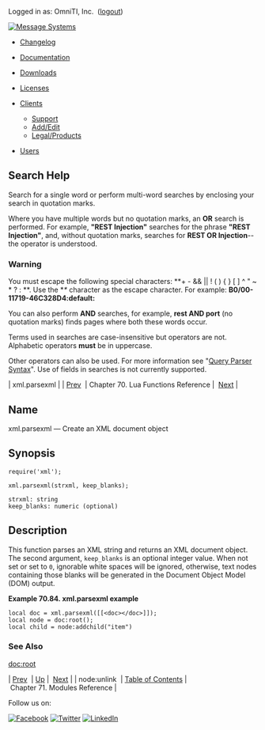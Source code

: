 Logged in as: OmniTI, Inc.  ([logout](https://support.messagesystems.com/logout.php))

[![Message Systems](https://support.messagesystems.com/images/ms-white205.png)](https://support.messagesystems.com/start.php) 

*   [Changelog](https://support.messagesystems.com/start.php?show=changelog)
*   [Documentation](https://support.messagesystems.com/docs/)
*   [Downloads](https://support.messagesystems.com/start.php)

*   [Licenses](https://support.messagesystems.com/license_summary.php)
*   <a href="">Clients</a>
    *   [Support](https://support.messagesystems.com/cs.php)
    *   [Add/Edit](https://support.messagesystems.com/edit_client.php)
    *   [Legal/Products](https://support.messagesystems.com/edit_products.php)
*   [Users](https://support.messagesystems.com/edit_customer.php)

## Search Help

Search for a single word or perform multi-word searches by enclosing your search in quotation marks.

Where you have multiple words but no quotation marks, an **OR** search is performed. For example, **"REST Injection"** searches for the phrase **"REST Injection"**, and, without quotation marks, searches for **REST OR Injection**--the operator is understood.

### Warning

You must escape the following special characters: **+ - && || ! ( ) { } [ ] ^ " ~ * ? : \**. Use the **\** character as the escape character. For example: **B0/00-11719-46C328D4\:default\:**

You can also perform **AND** searches, for example, **rest AND port** (no quotation marks) finds pages where both these words occur.

Terms used in searches are case-insensitive but operators are not. Alphabetic operators **must** be in uppercase.

Other operators can also be used. For more information see "[Query Parser Syntax](https://lucene.apache.org/core/old_versioned_docs/versions/3_0_0/queryparsersyntax.html)". Use of fields in searches is not currently supported.

| xml.parsexml |
| [Prev](lua.ref.xml.node_unlink.php)  | Chapter 70. Lua Functions Reference |  [Next](modules.php) |

<a name="lua.ref.xml.parsexml"></a>
## Name

xml.parsexml — Create an XML document object

<a name="idp19512736"></a>
## Synopsis

`require('xml');`

`xml.parsexml(strxml, keep_blanks);`

```
strxml: string
keep_blanks: numeric (optional)
```
<a name="idp19516464"></a>
## Description

This function parses an XML string and returns an XML document object. The second argument, `keep_blanks` is an optional integer value. When not set or set to `0`, ignorable white spaces will be ignored, otherwise, text nodes containing those blanks will be generated in the Document Object Model (DOM) output.

<a name="lua.ref.xml.parsexml.example"></a>

**Example 70.84. xml.parsexml example**

```
local doc = xml.parsexml([[<doc></doc>]]);
local node = doc:root();
local child = node:addchild("item")
```

<a name="idp19521504"></a>
### See Also

[doc:root](lua.ref.xml.doc_root.php "doc:root")

| [Prev](lua.ref.xml.node_unlink.php)  | [Up](lua.function.details.php) |  [Next](modules.php) |
| node:unlink  | [Table of Contents](index.php) |  Chapter 71. Modules Reference |

Follow us on:

[![Facebook](https://support.messagesystems.com/images/icon-facebook.png)](http://www.facebook.com/messagesystems) [![Twitter](https://support.messagesystems.com/images/icon-twitter.png)](http://twitter.com/#!/MessageSystems) [![LinkedIn](https://support.messagesystems.com/images/icon-linkedin.png)](http://www.linkedin.com/company/message-systems)